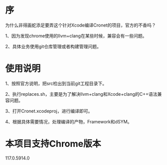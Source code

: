 # 序
为什么非得画蛇添足要弄这个针对Xcode编译Cronet的项目，官方的不香吗？

1、因为发现chrome使用的llvm+clang在某些时候，兼容会有一些问题。

2、具体业务使用git仓库管理或者构建管理问题。

# 使用说明
1、按照官方说明，把src检出到当前git工程目录下。

2、执行replaces.sh，主要是为了解决llvm+clang和Xcode+clang的C++语法兼容问题。

3、打开Cronet.xcodeproj，进行编译即可。

4、根据具体需要情况，处理编译的产物，Framework和dSYM。

# 本项目支持Chrome版本
117.0.5914.0